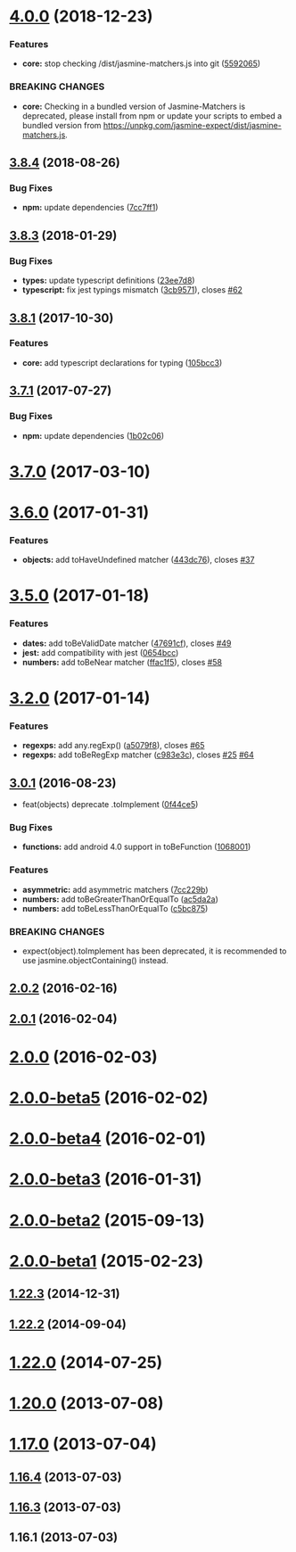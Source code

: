 # [4.0.0](https://github.com/JamieMason/Jasmine-Matchers/compare/3.8.4...4.0.0) (2018-12-23)

### Features

- **core:** stop checking /dist/jasmine-matchers.js into git
  ([5592065](https://github.com/JamieMason/Jasmine-Matchers/commit/5592065))

### BREAKING CHANGES

- **core:** Checking in a bundled version of Jasmine-Matchers is deprecated,
  please install from npm or update your scripts to embed a bundled version from
  https://unpkg.com/jasmine-expect/dist/jasmine-matchers.js.

## [3.8.4](https://github.com/JamieMason/Jasmine-Matchers/compare/3.8.3...3.8.4) (2018-08-26)

### Bug Fixes

- **npm:** update dependencies
  ([7cc7ff1](https://github.com/JamieMason/Jasmine-Matchers/commit/7cc7ff1))

## [3.8.3](https://github.com/JamieMason/Jasmine-Matchers/compare/3.8.1...3.8.3) (2018-01-29)

### Bug Fixes

- **types:** update typescript definitions
  ([23ee7d8](https://github.com/JamieMason/Jasmine-Matchers/commit/23ee7d8))
- **typescript:** fix jest typings mismatch
  ([3cb9571](https://github.com/JamieMason/Jasmine-Matchers/commit/3cb9571)),
  closes [#62](https://github.com/JamieMason/Jasmine-Matchers/issues/62)

## [3.8.1](https://github.com/JamieMason/Jasmine-Matchers/compare/3.7.1...3.8.1) (2017-10-30)

### Features

- **core:** add typescript declarations for typing
  ([105bcc3](https://github.com/JamieMason/Jasmine-Matchers/commit/105bcc3))

## [3.7.1](https://github.com/JamieMason/Jasmine-Matchers/compare/3.7.0...3.7.1) (2017-07-27)

### Bug Fixes

- **npm:** update dependencies
  ([1b02c06](https://github.com/JamieMason/Jasmine-Matchers/commit/1b02c06))

# [3.7.0](https://github.com/JamieMason/Jasmine-Matchers/compare/3.6.0...3.7.0) (2017-03-10)

# [3.6.0](https://github.com/JamieMason/Jasmine-Matchers/compare/3.5.0...3.6.0) (2017-01-31)

### Features

- **objects:** add toHaveUndefined matcher
  ([443dc76](https://github.com/JamieMason/Jasmine-Matchers/commit/443dc76)),
  closes [#37](https://github.com/JamieMason/Jasmine-Matchers/issues/37)

# [3.5.0](https://github.com/JamieMason/Jasmine-Matchers/compare/3.2.0...3.5.0) (2017-01-18)

### Features

- **dates:** add toBeValidDate matcher
  ([47691cf](https://github.com/JamieMason/Jasmine-Matchers/commit/47691cf)),
  closes [#49](https://github.com/JamieMason/Jasmine-Matchers/issues/49)
- **jest:** add compatibility with jest
  ([0654bcc](https://github.com/JamieMason/Jasmine-Matchers/commit/0654bcc))
- **numbers:** add toBeNear matcher
  ([ffac1f5](https://github.com/JamieMason/Jasmine-Matchers/commit/ffac1f5)),
  closes [#58](https://github.com/JamieMason/Jasmine-Matchers/issues/58)

# [3.2.0](https://github.com/JamieMason/Jasmine-Matchers/compare/3.0.1...3.2.0) (2017-01-14)

### Features

- **regexps:** add any.regExp()
  ([a5079f8](https://github.com/JamieMason/Jasmine-Matchers/commit/a5079f8)),
  closes [#65](https://github.com/JamieMason/Jasmine-Matchers/issues/65)
- **regexps:** add toBeRegExp matcher
  ([c983e3c](https://github.com/JamieMason/Jasmine-Matchers/commit/c983e3c)),
  closes [#25](https://github.com/JamieMason/Jasmine-Matchers/issues/25)
  [#64](https://github.com/JamieMason/Jasmine-Matchers/issues/64)

## [3.0.1](https://github.com/JamieMason/Jasmine-Matchers/compare/2.0.2...3.0.1) (2016-08-23)

- feat(objects) deprecate .toImplement
  ([0f44ce5](https://github.com/JamieMason/Jasmine-Matchers/commit/0f44ce5))

### Bug Fixes

- **functions:** add android 4.0 support in toBeFunction
  ([1068001](https://github.com/JamieMason/Jasmine-Matchers/commit/1068001))

### Features

- **asymmetric:** add asymmetric matchers
  ([7cc229b](https://github.com/JamieMason/Jasmine-Matchers/commit/7cc229b))
- **numbers:** add toBeGreaterThanOrEqualTo
  ([ac5da2a](https://github.com/JamieMason/Jasmine-Matchers/commit/ac5da2a))
- **numbers:** add toBeLessThanOrEqualTo
  ([c5bc875](https://github.com/JamieMason/Jasmine-Matchers/commit/c5bc875))

### BREAKING CHANGES

- expect(object).toImplement has been deprecated, it is recommended to use
  jasmine.objectContaining() instead.

## [2.0.2](https://github.com/JamieMason/Jasmine-Matchers/compare/2.0.1...2.0.2) (2016-02-16)

## [2.0.1](https://github.com/JamieMason/Jasmine-Matchers/compare/2.0.0...2.0.1) (2016-02-04)

# [2.0.0](https://github.com/JamieMason/Jasmine-Matchers/compare/2.0.0-beta5...2.0.0) (2016-02-03)

# [2.0.0-beta5](https://github.com/JamieMason/Jasmine-Matchers/compare/2.0.0-beta4...2.0.0-beta5) (2016-02-02)

# [2.0.0-beta4](https://github.com/JamieMason/Jasmine-Matchers/compare/2.0.0-beta3...2.0.0-beta4) (2016-02-01)

# [2.0.0-beta3](https://github.com/JamieMason/Jasmine-Matchers/compare/2.0.0-beta2...2.0.0-beta3) (2016-01-31)

# [2.0.0-beta2](https://github.com/JamieMason/Jasmine-Matchers/compare/2.0.0-beta1...2.0.0-beta2) (2015-09-13)

# [2.0.0-beta1](https://github.com/JamieMason/Jasmine-Matchers/compare/1.22.3...2.0.0-beta1) (2015-02-23)

## [1.22.3](https://github.com/JamieMason/Jasmine-Matchers/compare/1.22.2...1.22.3) (2014-12-31)

## [1.22.2](https://github.com/JamieMason/Jasmine-Matchers/compare/1.22.0...1.22.2) (2014-09-04)

# [1.22.0](https://github.com/JamieMason/Jasmine-Matchers/compare/1.20.0...1.22.0) (2014-07-25)

# [1.20.0](https://github.com/JamieMason/Jasmine-Matchers/compare/1.17.0...1.20.0) (2013-07-08)

# [1.17.0](https://github.com/JamieMason/Jasmine-Matchers/compare/1.16.4...1.17.0) (2013-07-04)

## [1.16.4](https://github.com/JamieMason/Jasmine-Matchers/compare/1.16.3...1.16.4) (2013-07-03)

## [1.16.3](https://github.com/JamieMason/Jasmine-Matchers/compare/1.16.1...1.16.3) (2013-07-03)

## 1.16.1 (2013-07-03)
